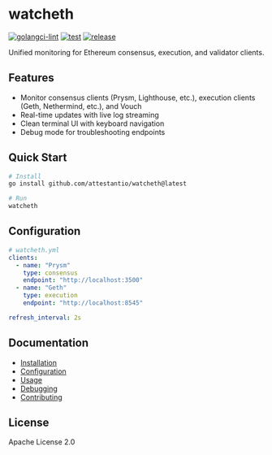 # watcheth

[![golangci-lint](https://github.com/watcheth/watcheth/actions/workflows/golangci-lint.yml/badge.svg)](https://github.com/watcheth/watcheth/actions/workflows/golangci-lint.yml)
[![test](https://github.com/watcheth/watcheth/actions/workflows/test.yml/badge.svg)](https://github.com/watcheth/watcheth/actions/workflows/test.yml)
[![release](https://github.com/watcheth/watcheth/actions/workflows/release.yml/badge.svg)](https://github.com/watcheth/watcheth/actions/workflows/release.yml)

Unified monitoring for Ethereum consensus, execution, and validator clients.

## Features

- Monitor consensus clients (Prysm, Lighthouse, etc.), execution clients (Geth, Nethermind, etc.), and Vouch
- Real-time updates with live log streaming
- Clean terminal UI with keyboard navigation
- Debug mode for troubleshooting endpoints

## Quick Start

```bash
# Install
go install github.com/attestantio/watcheth@latest

# Run
watcheth
```

## Configuration

```yaml
# watcheth.yml
clients:
  - name: "Prysm"
    type: consensus
    endpoint: "http://localhost:3500"
  - name: "Geth"
    type: execution
    endpoint: "http://localhost:8545"

refresh_interval: 2s
```

## Documentation

- [Installation](docs/installation.md)
- [Configuration](docs/configuration.md)
- [Usage](docs/navigation.md)
- [Debugging](docs/debugging.md)
- [Contributing](CONTRIBUTING.md)

## License

Apache License 2.0
